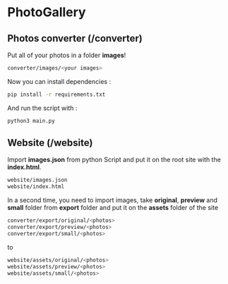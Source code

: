 # PhotoGallery

## Photos converter (/converter)
Put all of your photos in a folder **images**!
```bash
converter/images/<your images>
```
Now you can install dependencies : 
```bash
pip install -r requirements.txt
```
And run the script with :
```bash
python3 main.py
```

## Website (/website)
Import **images.json** from python Script and put it on the root site with the **index.html**.
```bash
website/images.json
website/index.html
```

In a second time, you need to import images, take **original**, **preview** and **small** folder from **export** folder and put it on the **assets** folder of the site
```bash
converter/export/original/<photos>
converter/export/preview/<photos>
converter/export/small/<photos>
```
to
```bash
website/assets/original/<photos>
website/assets/preview/<photos>
website/assets/small/<photos>
```